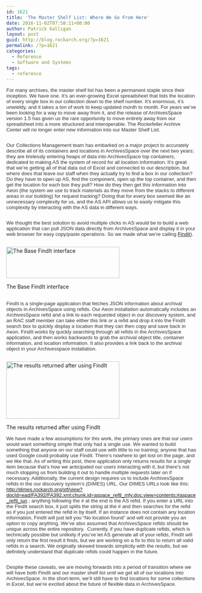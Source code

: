 ```yaml
---
id: 1621
title: 'The Master Shelf List: Where We Go From Here'
date: 2016-11-02T07:58:11+00:00
author: Patrick Galligan
layout: post
guid: http://blog.rockarch.org/?p=1621
permalink: /?p=1621
categories:
  - Reference
  - Software and Systems
tags:
  - reference
---
```

<p style="margin-bottom: 19.5pt;">
  <span style="font-size: 10.0pt; font-family: 'Helvetica','sans-serif'; color: #333333;">For many archives, the master shelf list has been a permanent staple since their inception. We have one. It&#8217;s an ever-growing Excel spreadsheet that lists the location of every single box in our collection down to the shelf number. It&#8217;s enormous, it&#8217;s unwieldy, and it takes a ton of work to keep updated month to month. For years we&#8217;ve been looking for a way to move away from it, and the release of ArchivesSpace version 1.5 has given us the rare opportunity to move entirely away from our spreadsheet into a more structured and interoperable. The Rockefeller Archive Center will no longer enter new information into our Master Shelf List.</span><!--more-->
</p>

<p style="margin-bottom: 19.5pt;">
  <span style="font-size: 10.0pt; font-family: 'Helvetica','sans-serif'; color: #333333;">Our Collections Management team has embarked on a major project to accurately describe all of its containers and locations in ArchivesSpace over the next two years; they are tirelessly entering heaps of data into ArchivesSpace top containers, dedicated to making AS the system of record for all location information. It’s great that we’re getting all of that data out of Excel and connected to our description, but where does that leave our staff when they actually try to find a box in our collection? Do they have to open up AS, find the component, open up the top container, and then get the location for each box they pull? How do they then get this information into Aeon (the system we use to track materials as they move from the stacks to different areas in our building) for request tracking? Doing that for every box seemed like an unnecessary complexity for us, and the AS API allows us to easily mitigate this complexity by interacting with the AS data in different ways.</span>
</p>

<p style="margin-bottom: 19.5pt;">
  <span style="font-size: 10.0pt; font-family: 'Helvetica','sans-serif'; color: #333333;">We thought the best solution to avoid multiple clicks in AS would be to build a web application that can pull JSON data directly from ArchivesSpace and display it in your web browser for easy copy/paste operations. So we made what we’re calling <a href="https://github.com/RockefellerArchiveCenter/find-it">FindIt</a>).</span>
</p>

<div id="attachment_1622" style="width: 310px" class="wp-caption aligncenter">
  <a href="http://blog.rockarch.org/wp-content/uploads/2016/11/BaseFindIt.jpg"><img class="size-medium wp-image-1622" src="http://blog.rockarch.org/wp-content/uploads/2016/11/BaseFindIt-300x83.jpg" alt="The Base FindIt interface" width="300" height="83" srcset="http://blog.rockarch.org/wp-content/uploads/2016/11/BaseFindIt-300x83.jpg 300w, http://blog.rockarch.org/wp-content/uploads/2016/11/BaseFindIt-768x212.jpg 768w, http://blog.rockarch.org/wp-content/uploads/2016/11/BaseFindIt-1024x282.jpg 1024w, http://blog.rockarch.org/wp-content/uploads/2016/11/BaseFindIt-500x138.jpg 500w, http://blog.rockarch.org/wp-content/uploads/2016/11/BaseFindIt.jpg 1027w" sizes="(max-width: 300px) 100vw, 300px" /></a>
  
  <p class="wp-caption-text">
    The Base FindIt interface
  </p>
</div>

<p style="margin-bottom: 19.5pt;">
  <span style="font-size: 10.0pt; font-family: 'Helvetica','sans-serif'; color: #333333;"><a href="http://blog.rockarch.org/wp-content/uploads/2016/11/BaseFindIt.jpg"><br /> </a>FindIt is a single-page application that fetches JSON information about archival objects in ArchivesSpace using refids. Our Aeon installation automatically includes an ArchivesSpace refid and a link to each requested object in our discovery system, and an RAC staff member can take either this link or a refid and drop it into the FindIt search box to quickly display a location that they can then copy and save back in Aeon. FindIt works by quickly searching through all refids in the ArchivesSpace application, and then works backwards to grab the archival object title, container information, and location information. It also provides a link back to the archival object in your Archivesspace installation.</span>
</p>

<div id="attachment_1623" style="width: 310px" class="wp-caption aligncenter">
  <a href="http://blog.rockarch.org/wp-content/uploads/2016/11/FindItResults.jpg"><img class="size-medium wp-image-1623" src="http://blog.rockarch.org/wp-content/uploads/2016/11/FindItResults-300x152.jpg" alt="The results returned after using FindIt" width="300" height="152" srcset="http://blog.rockarch.org/wp-content/uploads/2016/11/FindItResults-300x152.jpg 300w, http://blog.rockarch.org/wp-content/uploads/2016/11/FindItResults-768x389.jpg 768w, http://blog.rockarch.org/wp-content/uploads/2016/11/FindItResults-500x253.jpg 500w, http://blog.rockarch.org/wp-content/uploads/2016/11/FindItResults.jpg 978w" sizes="(max-width: 300px) 100vw, 300px" /></a>
  
  <p class="wp-caption-text">
    The results returned after using FindIt
  </p>
</div>

<p style="margin-bottom: 19.5pt;">
  <span style="font-size: 10.0pt; font-family: 'Helvetica','sans-serif'; color: #333333;">We have made a few assumptions for this work, the primary ones are that our users would want something simple that only had a single use. We wanted to build something that anyone on our staff could use with little to no training; anyone that has used Google could probably use FindIt. There&#8217;s nowhere to get lost on the page, and we like that. As of writing this post, there application only returns results for a single item because that&#8217;s how we anticipated our users interacting with it, but there&#8217;s not much stopping us from building it out to handle multiple requests later on if necessary. Additionally, the current design requires us </span><span style="font-size: 10.0pt; font-family: 'Helvetica','sans-serif'; color: #333333;">to include ArchivesSpace refids in the our discovery system&#8217;s (DIMES) URL. Our DIMES URLs look like this: <a href="http://dimes.rockarch.org/xtf/view?docId=ead/FA392/FA392.xml;chunk.id=aspace_ref8_mfy;doc.view=contents;#aspace_ref9_jun">http://dimes.rockarch.org/xtf/view?docId=ead/FA392/FA392.xml;chunk.id=aspace_ref8_mfy;doc.view=contents;#aspace_ref9_jun</a> ; anything following the # at the end is the AS refid. If you enter a URL into the FindIt search box, it just splits the string at the # and then searches for the refid as if you just entered the refid in by itself. If an instance does not contain any location information, FindIt will just tell you “No location found” and will not provide you an option to copy anything. We&#8217;ve also assumed that ArchivesSpace refids should be unique across the entire repository.  Currently, if you have duplicate refids, which is technically possible but unlikely if you’ve let AS generate all of your refids, FindIt will only return the first result it finds, but we are working on a fix to this to return all valid refids in a search. We originally skewed towards simplicity with the results, but we definitely understand that duplicate refids could happen in the future.</span>
</p>

<p style="margin-bottom: 19.5pt;">
  <span style="font-size: 10.0pt; font-family: 'Helvetica','sans-serif'; color: #333333;">Despite these caveats, we are moving forwards into a period of transition where we will have both FindIt and our master shelf list until we get all of our locations into ArchivesSpace. In the short-term, we’ll still have to find locations for some collections in Excel, but we’re excited about the future of flexible data in ArchivesSpace.</span>
</p>